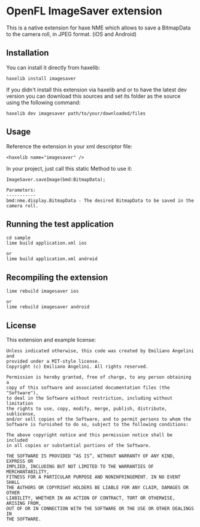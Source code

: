 OpenFL ImageSaver extension
=============================

This is a native extension for haxe NME which allows to save a BitmapData to the camera roll, in JPEG format.
(iOS and Android)

Installation
------------
You can install it directly from haxelib:
	
	haxelib install imagesaver


If you didn't install this extension via haxelib and or to have the latest dev version you can download
this sources and set its folder as the source using the following command:
	
	haxelib dev imagesaver path/to/your/downloaded/files

Usage
------------
Reference the extension in your xml descriptor file:
	
	<haxelib name="imagesaver" />

In your project, just call this static Method to use it:
    
	ImageSaver.saveImage(bmd:BitmapData);

	Parameters:
	-----------
	bmd:nme.display.BitmapData - The desired BitmapData to be saved in the camera roll.

Running the test application
------------

    cd sample
    lime build application.xml ios
	
	or 
    lime build application.xml android

Recompiling the extension
------------

    lime rebuild imagesaver ios
	
	or
    lime rebuild imagesaver android

License
------------

This extension and example license:

    Unless indicated otherwise, this code was created by Emiliano Angelini and
    provided under a MIT-style license. 
    Copyright (c) Emiliano Angelini. All rights reserved.

    Permission is hereby granted, free of charge, to any person obtaining a 
    copy of this software and associated documentation files (the "Software"),
    to deal in the Software without restriction, including without limitation
    the rights to use, copy, modify, merge, publish, distribute, sublicense,
    and/or sell copies of the Software, and to permit persons to whom the
    Software is furnished to do so, subject to the following conditions:

    The above copyright notice and this permission notice shall be included
    in all copies or substantial portions of the Software.

    THE SOFTWARE IS PROVIDED “AS IS”, WITHOUT WARRANTY OF ANY KIND, EXPRESS OR
    IMPLIED, INCLUDING BUT NOT LIMITED TO THE WARRANTIES OF MERCHANTABILITY,
    FITNESS FOR A PARTICULAR PURPOSE AND NONINFRINGEMENT. IN NO EVENT SHALL 
    THE AUTHORS OR COPYRIGHT HOLDERS BE LIABLE FOR ANY CLAIM, DAMAGES OR OTHER
    LIABILITY, WHETHER IN AN ACTION OF CONTRACT, TORT OR OTHERWISE, ARISING FROM,
    OUT OF OR IN CONNECTION WITH THE SOFTWARE OR THE USE OR OTHER DEALINGS IN
    THE SOFTWARE.